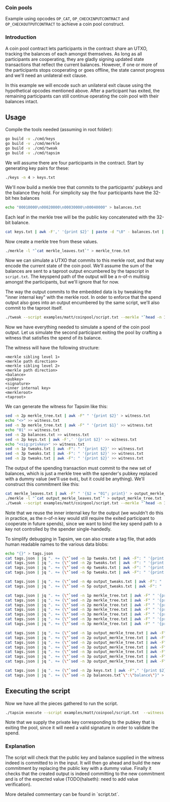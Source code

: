 ### Coin pools 
Example using opcodes `OP_CAT`, `OP_CHECKINPUTCONTRACT` and
`OP_CHECKOUTPUTCONTRACT` to achieve a coin pool construct.

### Introduction
A coin pool contract lets participants in the contract share an UTXO, tracking
the balances of each amongst themselves. As long as all participants are
cooperating, they are gladly signing updated state transactions that reflect
the current balances. However, if one or more of the participants stops
cooperating or goes offline, the state cannot progress and we'll need an
unilateral exit clause. 

In this example we will encode such an unilateral exit clause using the
hypothetical opcodes mentioned above. After a participant has exited, the
remaining participants can still continue operating the coin pool with their
balances intact.

## Usage
Compile the tools needed (assuming in root folder):
```bash
go build -v ./cmd/keys
go build -v ./cmd/merkle
go build -v ./cmd/tweak
go build -v ./cmd/tapsim
```

We will assume there are four participants in the contract. Start by generating key pairs for these:
```bash
./keys -n 4 > keys.txt
```

We'll now build a merkle tree that commits to the participants' pubkeys and the balance they hold. For simplicity say the four participants have the 32-bit hex balances 
```bash
echo "00010000\n00020000\n00030000\n00040000" > balances.txt
```

Each leaf in the merkle tree will be the public key concatenated with the 32-bit balance.
```bash
cat keys.txt | awk -F',' '{print $2}' | paste -d "\0" - balances.txt | tr "\n" " " > merkle_leaves.txt
```

Now create a merkle tree from these values.
```bash
./merkle -l "`cat merkle_leaves.txt`" > merkle_tree.txt
```

Now we can simulate a UTXO that commits to this merkle root, and that way
encode the current state of the coin pool. We'll assume the sum of the balances
are sent to a taproot output encumbered by the tapscript in `script.txt`. The
keyspend path of the output will be a n-of-n multisig amongst the participants,
but we'll ignore that for now.

The way the output commits to the embedded data is by tweaking the "inner
internal key" with the merkle root. In order to enforce that the spend output
also goes into an output encumbered by the same script, we'll also commit to
the taproot itself.

```bash
./tweak --script examples/matt/coinpool/script.txt --merkle "`head -n 1 merkle_tree.txt`" > tweaks.txt
```

Now we have everything needed to simulate a spend of the coin pool output. Let
us simulate the second participant exiting the pool by crafting a witness that
satisfies the spend of its balance.

The witness will have the following structure:

```
<merkle sibling level 1>
<merkle path direction>
<merkle sibling level 2>
<merkle path direction>
<balance>
<pubkey>
<signature>
<inner internal key>
<merkleroot>
<taproot>
```

We can generate the witness for Tapsim like this:
```bash
sed -n 2p merkle_tree.txt | awk -F" " '{print $2}' > witness.txt
echo "<>" >> witness.txt
sed -n 3p merkle_tree.txt | awk -F" " '{print $1}' >> witness.txt
echo "01" >> witness.txt
sed -n 2p balances.txt >> witness.txt
sed -n 2p keys.txt | awk -F',' '{print $2}' >> witness.txt
echo "<sig:privkey>" >> witness.txt
sed -n 1p tweaks.txt | awk -F": " '{print $2}' >> witness.txt
sed -n 3p tweaks.txt | awk -F": " '{print $2}' >> witness.txt
sed -n 2p tweaks.txt | awk -F": " '{print $2}' >> witness.txt
```

The output of the spending transaction must commit to the new set of balances,
which is just a merkle tree with the spender's pubkey replaced with a dummy
value (we'll use `0x01`, but it could be anything). We'll construct this
commitment like this:

```bash
cat merkle_leaves.txt | awk -F" " '{$2 = "01"; print}' > output_merkle_leaves.txt
./merkle -l "`cat output_merkle_leaves.txt`" > output_merkle_tree.txt
./tweak --script examples/matt/coinpool/script.txt --merkle "`head -n 1 output_merkle_tree.txt`" --key "`sed -n 1p tweaks.txt | awk -F": " '{print $2}'`" > output_tweaks.txt
```

Note that we reuse the inner internal key for the output (we wouldn't do this
in practice, as the n-of-n key would still require the exited participant to
cooperate in future spends), since we want to bind the key spend path to a key
not controlled by the spender single-handedly.

To simplify debugging in Tapsim, we can also create a tag file, that adds human
readable names to the various data blobs:

```bash
echo "{}" > tags.json
cat tags.json | jq ". += {\"`sed -n 1p tweaks.txt | awk -F": " '{print $2}'`\":\"inner internal key\"}" > tags.json
cat tags.json | jq ". += {\"`sed -n 2p tweaks.txt | awk -F": " '{print $2}'`\":\"taproot\"}" > tags.json
cat tags.json | jq ". += {\"`sed -n 4p tweaks.txt | awk -F": " '{print $2}'`\":\"input commitment\"}" > tags.jsono
cat tags.json | jq ". += {\"`sed -n 5p tweaks.txt | awk -F": " '{print $2}'`\":\"input internal key\"}" > tags.json

cat tags.json | jq ". += {\"`sed -n 4p output_tweaks.txt | awk -F": " '{print $2}'`\":\"output_commitment\"}" > tags.json
cat tags.json | jq ". += {\"`sed -n 5p output_tweaks.txt | awk -F": " '{print $2}'`\":\"output internal key\"}" > tags.json

cat tags.json | jq ". += {\"`sed -n 1p merkle_tree.txt | awk -F" " '{print $1}'`\":\"input merkle root\"}" > tags.json
cat tags.json | jq ". += {\"`sed -n 2p merkle_tree.txt | awk -F" " '{print $1}'`\":\"input merkle[1][0]\"}" > tags.json
cat tags.json | jq ". += {\"`sed -n 2p merkle_tree.txt | awk -F" " '{print $2}'`\":\"input merkle[1][1]\"}" > tags.json
cat tags.json | jq ". += {\"`sed -n 3p merkle_tree.txt | awk -F" " '{print $1}'`\":\"input merkle[2][0]\"}" > tags.json
cat tags.json | jq ". += {\"`sed -n 3p merkle_tree.txt | awk -F" " '{print $2}'`\":\"input merkle[2][1]\"}" > tags.json
cat tags.json | jq ". += {\"`sed -n 3p merkle_tree.txt | awk -F" " '{print $3}'`\":\"input merkle[2][2]\"}" > tags.json
cat tags.json | jq ". += {\"`sed -n 3p merkle_tree.txt | awk -F" " '{print $4}'`\":\"input merkle[2][3]\"}" > tags.json

cat tags.json | jq ". += {\"`sed -n 1p output_merkle_tree.txt | awk -F" " '{print $1}'`\":\"output merkle root\"}" > tags.json
cat tags.json | jq ". += {\"`sed -n 2p output_merkle_tree.txt | awk -F" " '{print $1}'`\":\"output merkle[1][0]\"}" > tags.json
cat tags.json | jq ". += {\"`sed -n 2p output_merkle_tree.txt | awk -F" " '{print $2}'`\":\"output merkle[1][1]\"}" > tags.json
cat tags.json | jq ". += {\"`sed -n 3p output_merkle_tree.txt | awk -F" " '{print $1}'`\":\"output merkle[2][0]\"}" > tags.json
cat tags.json | jq ". += {\"`sed -n 3p output_merkle_tree.txt | awk -F" " '{print $2}'`\":\"output merkle[2][1]\"}" > tags.json
cat tags.json | jq ". += {\"`sed -n 3p output_merkle_tree.txt | awk -F" " '{print $3}'`\":\"output merkle[2][2]\"}" > tags.json
cat tags.json | jq ". += {\"`sed -n 3p output_merkle_tree.txt | awk -F" " '{print $4}'`\":\"output merkle[2][3]\"}" > tags.json

cat tags.json | jq ". += {\"`sed -n 2p keys.txt | awk -F"," '{print $2}'`\":\"pubkey\"}" > tags.json
cat tags.json | jq ". += {\"`sed -n 2p balances.txt`\":\"balance\"}" > tags.json
```

## Executing the script
Now we have all the pieces gathered to run the script.

```bash
./tapsim execute --script examples/matt/coinpool/script.txt  --witness witness.txt --tagfile tags.json --inputkey "`sed -n 5p tweaks.txt | awk -F": " '{print $2}'`" --outputkey "`sed -n 5p output_tweaks.txt | awk -F": " '{print $2}'`" --privkeys "privkey:`sed -n 2p keys.txt | awk -F"," '{print $1}'`"
```

Note that we supply the private key corresponding to the pubkey that is exiting
the pool, since it will need a valid signature in order to validate the spend.

### Explanation
The script will check that the public key and balance supplied in the witness
indeed is committed to in the input. It will then go ahead and build the new
commitment by replacing the public key with a dummy value. Finally it checks
that the created output is indeed committing to the new commitment and is of
the expected value (TODO(halseth): need to add value verification).

More detailed commentary can be found in `script.txt´.
